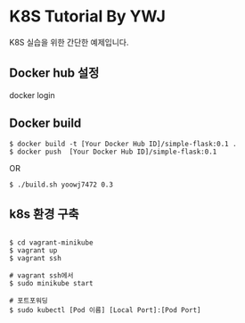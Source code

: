 # K8S Tutorial By YWJ
K8S 실습을  위한 간단한 예제입니다.

## Docker hub 설정
docker login


## Docker build
```shell script
$ docker build -t [Your Docker Hub ID]/simple-flask:0.1 .
$ docker push  [Your Docker Hub ID]/simple-flask:0.1

```

OR

```shell scirpt
$ ./build.sh yoowj7472 0.3

```

## k8s 환경 구축
``` shell scirpt

$ cd vagrant-minikube
$ vagrant up
$ vagrant ssh

# vagrant ssh에서
$ sudo minikube start

# 포트포워딩
$ sudo kubectl [Pod 이름] [Local Port]:[Pod Port]


```


